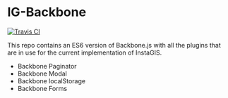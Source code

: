 # IG-Backbone

[![Travis CI](https://travis-ci.org/InstaGIS/backbone-backgrid-js.svg?branch=master)](https://travis-ci.org/InstaGIS/backbone-backgrid-js)

This repo contains an ES6 version of Backbone.js  with all the plugins that are in use for the current implementation of InstaGIS.

- Backbone Paginator
- Backbone Modal
- Backbone localStorage
- Backbone Forms

